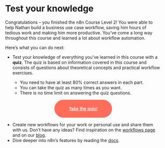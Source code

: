 # Test your knowledge

Congratulations – you finished the n8n Course Level 2! You were able to help Nathan build a business use case workflow, saving him hours of tedious work and making him more productive. You’ve come a long way throughout this course and learned a lot about workflow automation.

Here’s what you can do next:

* Test your knowledge of everything you've learned in this course with a **quiz**. The quiz is based on information covered in this course and consists of questions about theoretical concepts and practical workflow exercises.

    - You need to have at least 80% correct answers in each part.
    - You can take the quiz as many times as you want.
    - There is no time limit on answering the quiz questions.

<div style="text-align:center;">
	<button style="font-weight: 600;padding: 20px 46px;border-radius: 30px;color: #fff;background-color: #ff6d5a;border-color: #ff6d5a;border: 1px solid #ff6d5a;font-size: 14px;"><a href="https://n8n-community.typeform.com/to/JMoBXeGA" style="color: #fff;">Take the quiz!</a></button>
</div>

* Create new workflows for your work or personal use and share them with us. Don’t have any ideas? Find inspiration on the [workflows page](https://n8n.io/workflows) and on our [blog](https://n8n.io/blog/).
* Dive deeper into n8n’s features by reading the [docs](https://docs.n8n.io/#what-is-n8n).

